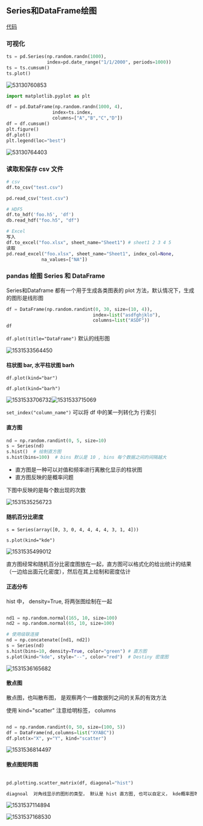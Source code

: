 ## Series和DataFrame绘图

[代码](https://github.com/zhangMingLu/grocery/blob/master/04-%E6%9C%BA%E5%99%A8%E5%AD%A6%E4%B9%A0%E6%95%B0%E5%88%86%E6%9E%90/%E6%9C%BA%E5%99%A8%E5%AD%A6%E4%B9%A0%E5%9F%BA%E7%A1%80%E6%95%99%E7%A8%8B/pandas%E7%9A%84Series%E5%92%8CDataFrame%E7%BB%98%E5%9B%BE.ipynb)

### 可视化

```python
ts = pd.Series(np.random.randn(1000), 
               index=pd.date_range("1/1/2000", periods=1000))
ts = ts.cumsum()
ts.plot()
```

![53130760853](../11-%E6%95%B0%E6%8D%AE%E5%88%86%E6%9E%90%E5%92%8C%E6%9C%BA%E5%99%A8%E5%AD%A6%E4%B9%A0/assets/1531307608533.png)

```python
import matplotlib.pyplot as plt

df = pd.DataFrame(np.random.randn(1000, 4), 
                 index=ts.index, 
                 columns=["A","B","C","D"])
df = df.cumsum()
plt.figure()
df.plot()
plt.legend(loc="best")
```

![53130764403](../11-%E6%95%B0%E6%8D%AE%E5%88%86%E6%9E%90%E5%92%8C%E6%9C%BA%E5%99%A8%E5%AD%A6%E4%B9%A0/assets/1531307644032.png)



### 读取和保存 csv 文件



```python
# csv
df.to_csv("test.csv")

pd.read_csv("test.csv")

# HDF5
df.to_hdf('foo.h5', 'df')
db.read_hdf("foo.h5", "df")

# Excel
写入
df.to_excel("foo.xlsx", sheet_name="Sheet1") # sheet1 2 3 4 5
读取
pd.read_excel("foo.xlsx", sheet_name="Sheet1", index_col=None,
             na_values=["NA"])
```



### pandas 绘图 Series 和 DataFrame

Series和Dataframe 都有一个用于生成各类图表的 plot 方法，默认情况下，生成的图形是线形图

```python
df = DataFrame(np.random.randint(0, 30, size=(10, 4)), 
                                index=list("asdfghjklo"),
                                columns=list("ASDF"))
df
```



`df.plot(title="DataFrame")` 默认的线形图

![1531533564450](assets/1531533564450.png)

#### 柱状图 bar, 水平柱状图 barh

`df.plot(kind="bar")`

`df.plot(kind="barh")`

![1531533706732](assets/1531533706732.png)![1531533715069](assets/1531533715069.png)





`set_index("column_name")` 可以将 df 中的某一列转化为 行索引



#### 直方图

```python
nd = np.random.randint(0, 5, size=10)
s = Series(nd)
s.hist()  # 绘制直方图
s.hist(bins=100)  # bins 默认是 10 , bins 每个数据之间的间隔越大
```



- 直方图是一种可以对值和频率进行离散化显示的柱状图
- 直方图反映的是概率问题

下图中反映的是每个数出现的次数

![1531535256723](assets/1531535256723.png)



#### 随机百分比密度

`s = Series(array([0, 3, 0, 4, 4, 4, 4, 3, 1, 4]))`

`s.plot(kind="kde")`

![1531535499012](assets/1531535499012.png)

直方图经常和随机百分比密度图放在一起，直方图可以格式化的给出统计的结果（一边给出面元化密度），然后在其上绘制和密度估计



#### 正态分布

hist 中， density=True, 将两张图绘制在一起

```python

nd1 = np.random.normal(165, 10, size=100)
nd2 = np.random.normal(65, 10, size=100)

# 使用级联连接
nd = np.concatenate([nd1, nd2])
s = Series(nd)
s.hist(bins=10, density=True, color="green") # 直方图
s.plot(kind="kde", style="--", color="red")  # Destiny 密度图
```

![1531536165682](assets/1531536165682.png)

#### 散点图

散点图，也叫散布图， 是观察两个一维数据列之间的关系的有效方法

使用 kind="scatter" 注意给明标签， columns

```python

nd = np.random.randint(0, 50, size=(100, 5))
df = DataFrame(nd,columns=list("XYABC"))
df.plot(x="X", y="Y", kind="scatter")
```

![1531536814497](assets/1531536814497.png)

#### 散点图矩阵图

```python

pd.plotting.scatter_matrix(df, diagonal="hist") 

diagnoal  对角线显示的图形的类型， 默认是 hist 直方图, 也可以自定义， kde概率图等
```



![1531537114894](assets/1531537114894.png)

![1531537168530](assets/1531537168530.png)



